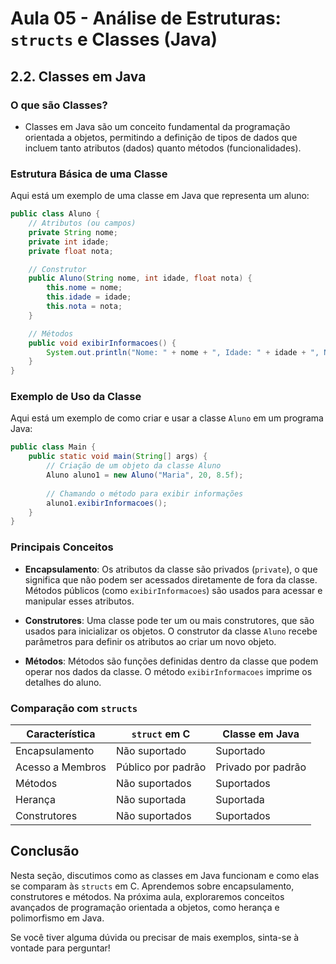 # Aula 05 - Análise de Estruturas: `structs` e Classes (Java)

## 2.2. Classes em Java

### O que são Classes?

- Classes em Java são um conceito fundamental da programação orientada a objetos, permitindo a definição de tipos de dados que incluem tanto atributos (dados) quanto métodos (funcionalidades).

### Estrutura Básica de uma Classe

Aqui está um exemplo de uma classe em Java que representa um aluno:

```java
public class Aluno {
    // Atributos (ou campos)
    private String nome;
    private int idade;
    private float nota;

    // Construtor
    public Aluno(String nome, int idade, float nota) {
        this.nome = nome;
        this.idade = idade;
        this.nota = nota;
    }

    // Métodos
    public void exibirInformacoes() {
        System.out.println("Nome: " + nome + ", Idade: " + idade + ", Nota: " + nota);
    }
}
```

### Exemplo de Uso da Classe

Aqui está um exemplo de como criar e usar a classe `Aluno` em um programa Java:

```java
public class Main {
    public static void main(String[] args) {
        // Criação de um objeto da classe Aluno
        Aluno aluno1 = new Aluno("Maria", 20, 8.5f);
        
        // Chamando o método para exibir informações
        aluno1.exibirInformacoes();
    }
}
```

### Principais Conceitos

- **Encapsulamento**: Os atributos da classe são privados (`private`), o que significa que não podem ser acessados diretamente de fora da classe. Métodos públicos (como `exibirInformacoes`) são usados para acessar e manipular esses atributos.
  
- **Construtores**: Uma classe pode ter um ou mais construtores, que são usados para inicializar os objetos. O construtor da classe `Aluno` recebe parâmetros para definir os atributos ao criar um novo objeto.

- **Métodos**: Métodos são funções definidas dentro da classe que podem operar nos dados da classe. O método `exibirInformacoes` imprime os detalhes do aluno.

### Comparação com `structs`

| Característica         | `struct` em C          | Classe em Java        |
|------------------------|------------------------|-----------------------|
| Encapsulamento         | Não suportado          | Suportado             |
| Acesso a Membros       | Público por padrão     | Privado por padrão    |
| Métodos                | Não suportados         | Suportados            |
| Herança                | Não suportada          | Suportada             |
| Construtores           | Não suportados         | Suportados            |

## Conclusão

Nesta seção, discutimos como as classes em Java funcionam e como elas se comparam às `structs` em C. Aprendemos sobre encapsulamento, construtores e métodos. Na próxima aula, exploraremos conceitos avançados de programação orientada a objetos, como herança e polimorfismo em Java.

Se você tiver alguma dúvida ou precisar de mais exemplos, sinta-se à vontade para perguntar!
